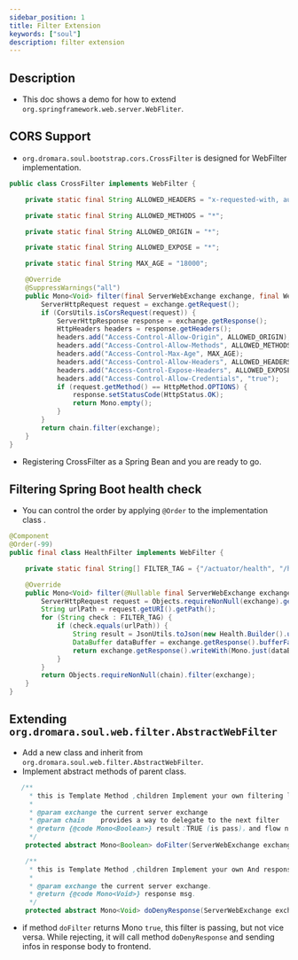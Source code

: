 ```yaml
---
sidebar_position: 1
title: Filter Extension
keywords: ["soul"]
description: filter extension
---
```


## Description

* This doc shows a demo for how to extend `org.springframework.web.server.WebFliter`.

## CORS Support

* `org.dromara.soul.bootstrap.cors.CrossFilter` is designed for WebFilter implementation.

 ```java
 public class CrossFilter implements WebFilter {
 
     private static final String ALLOWED_HEADERS = "x-requested-with, authorization, Content-Type, Authorization, credential, X-XSRF-TOKEN,token,username,client";
 
     private static final String ALLOWED_METHODS = "*";
 
     private static final String ALLOWED_ORIGIN = "*";
 
     private static final String ALLOWED_EXPOSE = "*";
 
     private static final String MAX_AGE = "18000";
 
     @Override
     @SuppressWarnings("all")
     public Mono<Void> filter(final ServerWebExchange exchange, final WebFilterChain chain) {
         ServerHttpRequest request = exchange.getRequest();
         if (CorsUtils.isCorsRequest(request)) {
             ServerHttpResponse response = exchange.getResponse();
             HttpHeaders headers = response.getHeaders();
             headers.add("Access-Control-Allow-Origin", ALLOWED_ORIGIN);
             headers.add("Access-Control-Allow-Methods", ALLOWED_METHODS);
             headers.add("Access-Control-Max-Age", MAX_AGE);
             headers.add("Access-Control-Allow-Headers", ALLOWED_HEADERS);
             headers.add("Access-Control-Expose-Headers", ALLOWED_EXPOSE);
             headers.add("Access-Control-Allow-Credentials", "true");
             if (request.getMethod() == HttpMethod.OPTIONS) {
                 response.setStatusCode(HttpStatus.OK);
                 return Mono.empty();
             }
         }
         return chain.filter(exchange);
     }
 }
```
* Registering CrossFilter as a Spring Bean and you are ready to go.

## Filtering Spring Boot health check

* You can control the order by applying `@Order` to the implementation class .

```java
@Component
@Order(-99)
public final class HealthFilter implements WebFilter {

    private static final String[] FILTER_TAG = {"/actuator/health", "/health_check"};

    @Override
    public Mono<Void> filter(@Nullable final ServerWebExchange exchange, @Nullable final WebFilterChain chain) {
        ServerHttpRequest request = Objects.requireNonNull(exchange).getRequest();
        String urlPath = request.getURI().getPath();
        for (String check : FILTER_TAG) {
            if (check.equals(urlPath)) {
                String result = JsonUtils.toJson(new Health.Builder().up().build());
                DataBuffer dataBuffer = exchange.getResponse().bufferFactory().wrap(result.getBytes());
                return exchange.getResponse().writeWith(Mono.just(dataBuffer));
            }
        }
        return Objects.requireNonNull(chain).filter(exchange);
    }
}

```

##  Extending `org.dromara.soul.web.filter.AbstractWebFilter`

* Add a new class and inherit from `org.dromara.soul.web.filter.AbstractWebFilter`.
* Implement abstract methods of parent class.

```java
   /**
     * this is Template Method ,children Implement your own filtering logic.
     *
     * @param exchange the current server exchange
     * @param chain    provides a way to delegate to the next filter
     * @return {@code Mono<Boolean>} result：TRUE (is pass)，and flow next filter；FALSE (is not pass) execute doDenyResponse(ServerWebExchange exchange)
     */
    protected abstract Mono<Boolean> doFilter(ServerWebExchange exchange, WebFilterChain chain);

    /**
     * this is Template Method ,children Implement your own And response client.
     *
     * @param exchange the current server exchange.
     * @return {@code Mono<Void>} response msg.
     */
    protected abstract Mono<Void> doDenyResponse(ServerWebExchange exchange);
```
* if method `doFilter` returns Mono `true`, this filter is passing, but not vice versa. While rejecting, it will call method `doDenyResponse` and sending infos in response body to frontend.





